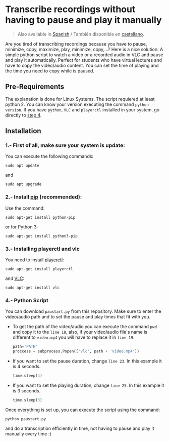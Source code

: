 # Transcribe recordings without having to pause and play it manually

>Also available in [Spanish](./LEEME.md) / También disponible en [castellano](./LEEME.md).

Are you tired of transcribing recordings because you have to pause, minimize, copy, maximize, play, minimize, copy,...? Here is a nice solution:
A simple python script to watch a video or a recorded audio in VLC and pause and play it automatically. Perfect for students who have virtual lectures and have to copy the video/audio content. You can set the time of playing and the time you need to copy while is paused.

## Pre-Requirements
The explanation is done for Linux Systems. The script requiered at least python 2. You can know your version executing the command `python --version`. If you have `python`, `VLC` and `playerctl` installed in your system, go directly to [step 4](#item1).

## Installation
### 1.- First of all, make sure your system is update:
You can execute the following commands:
```
sudo apt update
```
and
```
sudo apt upgrade
```
### 2.- Install [pip](https://pypi.org/project/pip/) (recommended):
Use the command:
```
sudo apt-get install python-pip
```
or for Python 3:
```
sudo apt-get install python3-pip
```
### 3.- Installing playerctl and vlc
You need to install [playerctl](https://github.com/altdesktop/playerctl):
```
sudo apt-get install playerctl
```
and [VLC](https://www.videolan.org/):
```
sudo apt-get install vlc
```
<a name="item1"></a>
### 4.- Python Script
You can download `paustart.py` from this repository. Make sure to enter the video/audio path and to set the pause and play times that fit with you.

* To get the path of the video/audio you can execute the command `pwd` and copy it to the `line 18`, also, if your video/audio file's name is different to `video.mp4` you will have to replace it in `line 19`.
    ```python
    path='PATH'
    proccess = subprocess.Popen(['vlc', path + 'video.mp4'])
    ```
* If you want to set the pause duration, change `line 23`. In this example it is 4 seconds.
    ```python
    time.sleep(4)
    ```
* If you want to set the playing duration, change `line 25`. In this example it is 3 seconds.
    ```python
    time.sleep(3)
    ```

Once everything is set up, you can execute the script using the command:
```
python paustart.py
```
and do a transcription efficiently in time, not having to pause and play it manually every time :)



